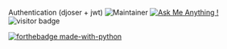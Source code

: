 Authentication  (djoser + jwt)
![Maintainer](https://img.shields.io/badge/maintainer-Tomas-blue)
[![Ask Me Anything !](https://img.shields.io/badge/Ask%20me-anything-1abc9c.svg)](https://GitHub.com/Tomas201513/ama)
![visitor badge](https://visitor-badge.glitch.me/badge?page_id=jwenjian.visitor-badge)



[![forthebadge made-with-python](http://ForTheBadge.com/images/badges/made-with-python.svg)](https://www.python.org/)
